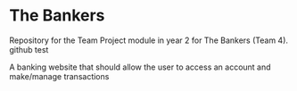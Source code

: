 # The Bankers
Repository for the Team Project module in year 2 for The Bankers (Team 4).
github test

A banking website that should allow the user to access an account and make/manage transactions
